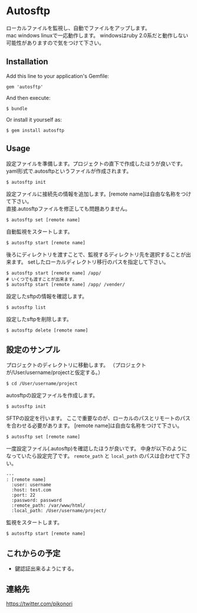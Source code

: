 # Autosftp

ローカルファイルを監視し、自動でファイルをアップします。  
mac windows linuxで一応動作します。
windowsはruby 2.0系だと動作しない可能性がありますので気をつけて下さい。

## Installation

Add this line to your application's Gemfile:

    gem 'autosftp'

And then execute:

    $ bundle

Or install it yourself as:

    $ gem install autosftp

## Usage

設定ファイルを準備します。プロジェクトの直下で作成したほうが良いです。  
yaml形式で.autosftpというファイルが作成されます。

    $ autosftp init

設定ファイルに接続先の情報を追加します。[remote name]は自由な名称をつけて下さい。  
直接.autosftpファイルを修正しても問題ありません。

    $ autosftp set [remote name]

自動監視をスタートします。

    $ autosftp start [remote name]

後ろにディレクトリを渡すことで、監視するディレクトリ先を選択することが出来ます。
setしたローカルディレクトリ移行のパスを指定して下さい。

    $ autosftp start [remote name] /app/
    # いくつでも渡すことが出来ます。
    $ autosftp start [remote name] /app/ /vender/

設定したsftpの情報を確認します。

    $ autosftp list

設定したsftpを削除します。

    $ autosftp delete [remote name]

## 設定のサンプル

プロジェクトのディレクトリに移動します。
（プロジェクトが/User/username/projectと仮定する。）

    $ cd /User/username/project

autosftpの設定ファイルを作成します。

    $ autosftp init

SFTPの設定を行います。
ここで重要なのが、ローカルのパスとリモートのパスを合わせる必要があります。
[remote name]は自由な名称をつけて下さい。

    $ autosftp set [remote name]

一度設定ファイル(.autosftp)を確認したほうが良いです。
中身が以下のようになっていたら設定完了です。
`remote_path` と `local_path` のパスは合わせて下さい。

    ---
    : [remote name]
      :user: username
      :host: test.com
      :port: 22
      :password: password
      :remote_path: /var/www/html/
      :local_path: /User/username/project/

監視をスタートします。

    $ autosftp start [remote name]

## これからの予定

- 鍵認証出来るようにする。

## 連絡先

https://twitter.com/pikonori

